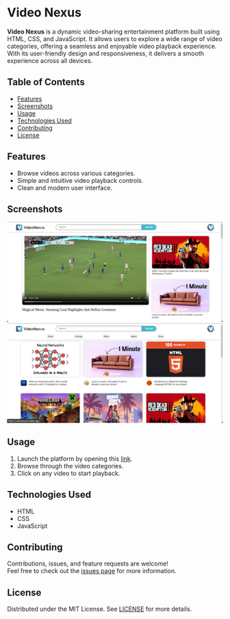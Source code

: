 # Video Nexus

**Video Nexus** is a dynamic video-sharing entertainment platform built using HTML, CSS, and JavaScript. It allows users to explore a wide range of video categories, offering a seamless and enjoyable video playback experience. With its user-friendly design and responsiveness, it delivers a smooth experience across all devices.

## Table of Contents
- [Features](#features)
- [Screenshots](#screenshots)
- [Usage](#usage)
- [Technologies Used](#technologies-used)
- [Contributing](#contributing)
- [License](#license)

## Features
- Browse videos across various categories.
- Simple and intuitive video playback controls.
- Clean and modern user interface.

## Screenshots
![Screenshot](assets/1.png)
![Screenshot](assets/2.png)

## Usage
1. Launch the platform by opening this [link](https://videonexus.netlify.app/).
2. Browse through the video categories.
3. Click on any video to start playback.

## Technologies Used
- HTML
- CSS
- JavaScript

## Contributing
Contributions, issues, and feature requests are welcome!  
Feel free to check out the [issues page](https://github.com/miansaadtahir/videonexus/issues) for more information.

## License
Distributed under the MIT License. See [LICENSE](./LICENSE) for more details.

